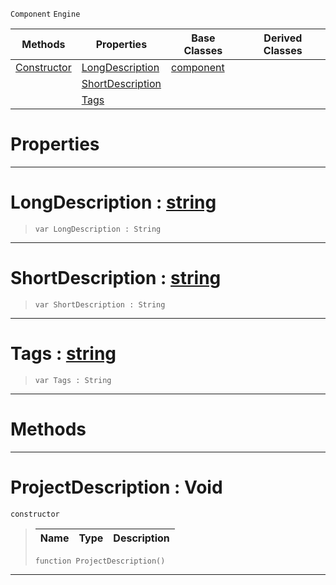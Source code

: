  `Component` `Engine`



|Methods|Properties|Base Classes|Derived Classes|
|---|---|---|---|
|[ Constructor](projectdescription.md#projectdescription-void)|[ LongDescription](projectdescription.md#longdescription-zilch-eng)|[component](component.md)| |
| |[ ShortDescription](projectdescription.md#shortdescription-zilch-en)| | |
| |[ Tags](projectdescription.md#tags-zilch-engine-documen)| | |


 #  Properties


---  
 #  LongDescription : [string](../nada_base_types/string.md)

> 
> ```TS:Nada
> var LongDescription : String


---  
 #  ShortDescription : [string](../nada_base_types/string.md)

> 
> ```TS:Nada
> var ShortDescription : String


---  
 #  Tags : [string](../nada_base_types/string.md)

> 
> ```TS:Nada
> var Tags : String


---  
 #  Methods


---  
 #  ProjectDescription : Void

 `constructor`

> 
> |Name|Type|Description|
> |---|---|---|
> ```TS:Nada
> function ProjectDescription()
> ``` 


---  
 

 